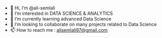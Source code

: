 - 👋 Hi, I’m @ali-semlali
- 👀 I’m interested in DATA SCIENCE & ANALYTICS
- 🌱 I’m currently learning advanced Data Science
- 💞️ I’m looking to collaborate on many projects related to Data Science
- 📫 How to reach me : alisemlali97@gmail.com

<!---
ali-semlali/ali-semlali is a ✨ special ✨ repository because its `README.md` (this file) appears on your GitHub profile.
You can click the Preview link to take a look at your changes.
--->
